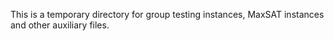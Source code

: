 This is a temporary directory for group testing instances, MaxSAT instances and other auxiliary files.